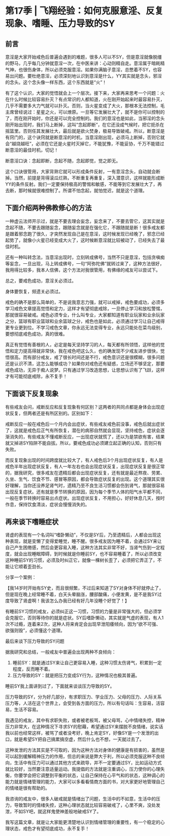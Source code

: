 # 第17季 | 飞翔经验：如何克服意淫、反复现象、嗜睡、压力导致的SY
## 前言

意淫是大家开始戒色后普遍会遇到的难题，很多人可以不SY，但是意淫就像脱缰的野马，几乎每几分钟就意淫一次，在中医来讲：心动则精自走。意淫属于暗耗精气神，也很伤身体，所以必须克服意淫。如果你满脑子意淫，总憋着不SY，也容易出问题。要杜绝意淫，必须深刻地认识到意淫是什么，YY其实就是念头，邪淫的念头。这个念头像一样东西，这个东西就是“火”！

有了这个认识，大家的觉悟就会上一个层次。接下来，大家再来思考一个问题：火在什么时候比较容易扑灭？有点常识的人都知道，火在刚开始起来时最容易扑灭，几乎不需要多大力气就可以扑灭。否则，当火星变成了大火，那根本无法控制，毛主席曾经说过：星星之火，可以燎原。一旦等它发展壮大了，就不是你可以控制的了，而在刚开始时，你还是可以完全控制的。我们的意淫也是如此，当邪淫的念头刚开始出现时，我们马上断掉，这叫“念起即断”，在它还没成气候时，把它扼杀在摇篮里。否则任其发展壮大，最后就是欲火焚身，极易导致破戒。所以，断意淫是有窍门的，这个诀窍就是断意淫的时机，当意淫刚出现，必须马上断掉，否则它就会“越烧越旺”，必须在它还是火星时灭掉它，不能犹豫，不能妥协，千万不能错过断意淫的最佳时机，切记！

断意淫口诀：念起即断，念起不随，念起即觉，觉之即无。

这个口诀很管用，大家背熟它就可以形成条件反射，一有意淫念头，自动就会断掉。当然，前提是背得滚瓜烂熟，不断重复再重复，深入潜意识，这样就能形成断YY的条件反射。我们一定要保持极高的警惕和敏感，不能等到它发展壮大了，再去断，那时候就很难控制了。所谓不怕念起，就怕觉迟，就是这个道理。

## 下面介绍两种佛教修心的方法

一种虚云法师开示过，就是不要去理会妄念，妄念来了，不要去管它，这其实就是念起不随，不要去跟随妄念，跟随妄念就是在强化它，不跟随就是断！很多戒友都是跟着邪念跑了很久，才突然发现自己是在意淫，这时候发现已经晚了，邪念已经起势了，就像小火星已经变成大火了，这时候断意淫就比较被动了，已经失去了最佳时机。

还有一种叫转念法，当意淫出现时，立刻转成佛号，当然不只是意淫，包括贪嗔痴等妄念，一旦出现，马上转成佛号，一句“阿弥陀佛”就转过来了，这种方法很好，我用得比较多，我本人信佛，这个方法对我很管用，有佛缘的戒友可以尝试下。

总之，要戒色成功，意淫关必须过。

身体要恢复，频遗关必须过。

戒色的确不是那么简单的，不是说我意志力强，就可以戒掉，戒色要成功，必须多学习戒色文章提高觉悟和定力，这样才有望彻底戒除，一旦停止学习和放松警惕，那就很容易破戒。戒色必须专业，什么叫专业，大家都知道有职业玩家和业余玩家之分，篮球有职业篮球和业余篮球之分，戒色也是如此，必须通过学习让自己戒得更专业更到位。不学习戒色文章，你永远无法变得专业，永远只能处在菜鸟级别，要想彻底戒色成功，真的很难。

真正有觉悟有善根的人，必定是每天坚持学习的人，每天都有所领悟，这样他的觉悟和定力提高得就非常快，我在戒色吧这么久，也的确发现不少戒友进步很快，觉悟很高。而有部分戒友，戒了很长时间还是不行，戒色意识还是很模糊，很多问题还是认识不清，这怎么能够成功？如果你对戒色还有疑惑，立场还不够坚定，那要戒色成功，无异于痴人说梦。只有通过学习改造思想，让思想认识有了飞跃，这样才有可能彻底戒除，永不复手！

## 下面谈下反复现象

有些戒友会问，戒断反应和反复现象有何区别？这两者的共同点都是身体会出现症状反复，但两者还是有所区别的。区别如下：

戒断反应一般在戒色后一个月内会出症状，有些戒友戒色前没事，戒色后就出症状了，这就是戒色后正气有所恢复，潜在的病邪自然就会显现，坚持戒色，症状会逐渐消失的，有些戒友不懂戒断反应，一出现症状就慌了，还以为是禁欲有害，结果就又掉进SY陷阱不能自拔。所以，要戒色成功必须建立起正确的认知，否则只有失败。

而反复现象出现的时间跨度就比较大了，有人戒色后3个月出现症状反复，有人是戒色半年出现症状反复，有人一年左右也会出现症状反复，出现症状反复是很正常的，据我研究，很多戒友在遗精后都会出现症状反复，还有就是最近熬夜、劳累、久坐、生气、饮食不节、感冒等原因，都会导致症状反复的出现。这个道理其实很好理解，当你还没养足肾气时，遗精乃至不良生活习惯都会伤到肾气，那就很容易出现反复症状。还有就是季节转换的原因，因为每个季节人体的阳气水平都不同，一般在季节转换时容易出点症状。出现症状反复，不用担心，好好休息几天，按时作息，保持饮食清淡，症状会慢慢消失的。

## 再来谈下嗜睡症状

肾虚的表现有一个名词叫“嗜卧懒动”，不仅是SY后，乃至遗精后，人都会出现这种表现，就是变懒了变得爱睡觉，睡不醒。很多戒友因为睡不着，会通过SY来让自己产生困倦感，然后会更容易入睡，这种方法其实非常不好，当肾气伤到一定程度，就会出现睡眠障碍，到时候就是你睡前SY，也不容易睡着了，所以必须改变这种睡前SY的习惯，必须及时纠正它，就像一棵树长歪了，必须把它弄正了，不能让它顺着歪劲长。

分享一个案例：

【我14岁时开始有SY史，而且很频繁，不过后来知道了SY对身体不好就停止了，但是现在晚上经常睡不着，白天头晕脑涨，腰部酸痛，小便发黄，是不是我SY过度导致了肾虚啊！我该怎么办我已经有好几年没睡个好觉了！】

有睡前SY习惯的戒友，必须纠正这一习惯，习惯的力量是非常强大的，但必须学会克服它，否则等待你的就是症状。SY后嗜卧懒动，其实就是气虚的表现，有人1次不过瘾，连着来2次，这种人将来肯定会出现早泄阳痿倾向，因为“欲不可强、欲强则毁”，必须懂这个道理。 

最后来谈下压力导致的SY问题

据我研究和总结，一般戒友中普遍会出现两种不良倾向：

1. 睡前SY：就是通过SY来让自己更容易入睡，这种习惯太伤肾气，积累到一定程度，反而睡不着。
2. 压力导致的SY：就是把压力变成SY行为，这种情况也极其普遍。

睡前SY我上面讲到过了，下面就来谈谈压力导致的SY。

压力导致的SY，分为好几部分，有求职压力、学业压力、父母的压力、人际关系压力等，人活在这个世界上，会受到各方面的压力，所以有句话叫：生容易，活容易，生活不容易。

我遇见的戒友，其中有求职失败，或者被老板骂，被父母骂，心中情绪失控，精神压力非常大，在这种情况下寻求SY的慰藉，希望通过SY来摆脱不良情绪，说实话我以前也经常这样，被骂了或者没考好，晚上肯定SY，好像SY是一个发泄的出口，就是希望SY把自己搞累搞空虚，然后什么也不想，一天就过去了。

这种发泄的方法其实是不可取的，因为这种方法对身体的健康是有损害的，虽然是可以起到缓解精神压力的作用，但总的来说是弊大于利，所以必须克服这种不良倾向，生活中有压力可以通过其他方式来疏导，并不一定要通过SY，比如运动方式就比较好，当然要注意适量运动。我提倡的方法就是注重调心，压力使你的心理失衡，你要学会把它调整到平衡的状态，让自己保持在心平气和的状态，这种调心的能力就是情绪管理的能力，大家可以多看看情商方面的书，对大家更好地管理自己的情绪是很有帮助的。

我咨询的戒友中，很多人破戒就是情绪出了问题，生活中的不如意，生活中的压力，导致暂时的情绪失控，这种心理状态就比较容易破戒了，心里不爽，没处发泄，不如SY吧，就这样鬼使神差般地破戒SY了。

我写这篇文章，就是让大家能更清楚地认识到情绪管理的重要性，有一个稳定的心理状态，戒色才有望彻底成功，永不复手！
